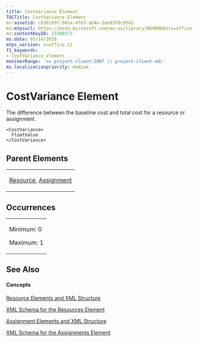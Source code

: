```yaml
---
title: CostVariance Element
TOCTitle: CostVariance Element
ms:assetid: c838169f-941a-4f63-ab4e-2ee8379c95d1
ms:mtpsurl: https://msdn.microsoft.com/en-us/library/Bb968683(v=office.12)
ms:contentKeyID: 13188373
ms.date: 03/14/2018
mtps_version: v=office.12
f1_keywords:
- CostVariance element
monikerRange: '>= project-client-2007 || project-client-odc'
ms.localizationpriority: medium
---
```


# CostVariance Element




The difference between the baseline cost and total cost for a resource or assignment.

    <CostVariance>
      FloatValue
    </CostVariance>

## Parent Elements

<table>
<colgroup>
<col style="width: 100%" />
</colgroup>
<tbody>
<tr class="odd">
<td><p><a href="resource-element.md">Resource</a>, <a href="assignment-element.md">Assignment</a></p></td>
</tr>
</tbody>
</table>

## Occurrences

<table>
<colgroup>
<col style="width: 100%" />
</colgroup>
<tbody>
<tr class="odd">
<td><p>Minimum: 0</p>
<p>Maximum: 1</p></td>
</tr>
</tbody>
</table>

## See Also

#### Concepts

[Resource Elements and XML Structure](resource-elements-and-xml-structure.md)

[XML Schema for the Resources Element](xml-schema-for-the-resources-element.md)

[Assignment Elements and XML Structure](assignment-elements-and-xml-structure.md)

[XML Schema for the Assignments Element](xml-schema-for-the-assignments-element.md)

